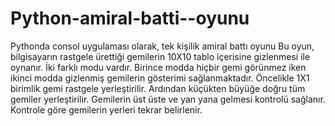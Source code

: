 # Python-amiral-batti--oyunu
Pythonda consol uygulaması olarak, tek kişilik amiral battı oyunu
Bu oyun, bilgisayarın rastgele ürettiği gemilerin 10X10 tablo içerisine gizlenmesi ile oynanır. 
İki farklı modu vardır. Birince modda hiçbir gemi görünmez iken ikinci modda gizlenmiş gemilerin gösterimi sağlanmaktadır.
Öncelikle 1X1 birimlik gemi rastgele yerleştirilir. Ardından küçükten büyüğe doğru tüm gemiler yerleştirilir.
Gemilerin üst üste ve yan yana gelmesi kontrolü sağlanır. Kontrole göre gemilerin yerleri tekrar belirlenir.
